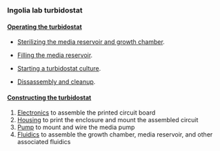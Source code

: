 ### Ingolia lab turbidostat

#### [Operating the turbidostat](operation.md)

* [Sterilizing the media reservoir and growth chamber](sterilization.md). 
   
* [Filling the media reservoir](media-fill.md). 
   
* [Starting a turbidostat culture](turbidostat.md).

* [Dissassembly and cleanup](cleanup.md).

#### [Constructing the turbidostat](construction.md)

1. [Electronics](./construction-electronics.md) to assemble the printed circuit board
1. [Housing](./construction-housing.md) to print the enclosure and mount the assembled circuit
1. [Pump](./construction-pump.md) to mount and wire the media pump
1. [Fluidics](./construction-fluidics.md) to assemble the growth chamber, media reservoir, and other associated fluidics

